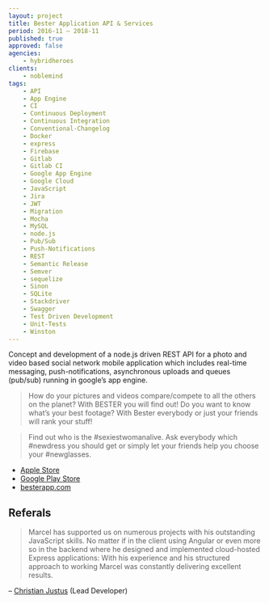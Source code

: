 ```yaml
---
layout: project
title: Bester Application API & Services
period: 2016-11 – 2018-11
published: true
approved: false
agencies:
    - hybridheroes
clients:
    - noblemind
tags:
    - API
    - App Engine
    - CI
    - Continuous Deployment
    - Continuous Integration
    - Conventional-Changelog
    - Docker
    - express
    - Firebase
    - Gitlab
    - Gitlab CI
    - Google App Engine
    - Google Cloud
    - JavaScript
    - Jira
    - JWT
    - Migration
    - Mocha
    - MySQL
    - node.js
    - Pub/Sub
    - Push-Notifications
    - REST
    - Semantic Release
    - Semver
    - sequelize
    - Sinon
    - SQLite
    - Stackdriver
    - Swagger
    - Test Driven Development
    - Unit-Tests
    - Winston
---
```

Concept and development of a node.js driven REST API for a photo and video based social network mobile application which includes real-time messaging, push-notifications, asynchronous uploads and queues (pub/sub) running in google’s app engine.

> How do your pictures and videos compare/compete to all the others on the planet? With BESTER you will find out! Do you want to know what’s your best footage? With Bester everybody or just your friends will rank your stuff! 

> Find out who is the #sexiestwomanalive. Ask everybody which #newdress you should get or simply let your friends help you choose your #newglasses.

- [Apple Store](https://itunes.apple.com/app/bester/id1328401180)
- [Google Play Store](https://play.google.com/store/apps/details?id=com.besterapp)
- [besterapp.com](https://besterapp.com/)

## Referals

> Marcel has supported us on numerous projects with his outstanding JavaScript skills. No matter if in the client using Angular or even more so in the backend where he designed and implemented cloud-hosted Express applications: With his experience and his structured approach to working Marcel was constantly delivering excellent results.

– [Christian Justus](https://www.linkedin.com/in/christian-justus/?lipi=urn%3Ali%3Apage%3Ad_flagship3_profile_view_base%3B63fOiyVtSh6%2BuyIX6CYM9Q%3D%3D&licu=urn%3Ali%3Acontrol%3Ad_flagship3_profile_view_base-recommendation_details_profile) (Lead Developer)
